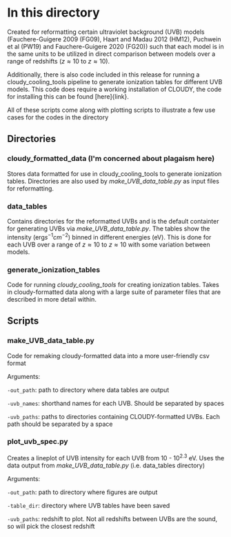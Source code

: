 # In this directory

Created for reformatting certain ultraviolet background (UVB) models (Fauchere-Guigere 
2009 (FG09), Haart and Madau 2012 (HM12), Puchwein et al (PW19) and 
Fauchere-Guigere 2020 (FG20)) such that each model is in the same units
to be utilized in direct comparison between models over a
range of redshifts ($z\approx 10$ to $z\approx 10$).

Additionally, there is also code included in this release for running a cloudy_cooling_tools
pipeline to generate ionization tables for different UVB models. This code does require
a working installation of CLOUDY, the code for installing this can be found [here]{link}.

All of these scripts come along with plotting scripts to illustrate a few use cases for
the codes in the directory


## Directories

### cloudy\_formatted\_data (I'm concerned about plagaism here)
Stores data formatted for use in cloudy_cooling_tools to generate ionization tables.
Directories are also used by *make\_UVB\_data\_table.py* as input files for reformatting.

### data\_tables
Contains directories for the reformatted UVBs and is the default containter 
for generating UVBs via *make\_UVB\_data\_table.py*. The tables show the intensity
(erg$s^{-1}cm^{-2}$) binned in different energies (eV). This is done for each UVB
over a range of $z\approx 10$ to $z\approx 10$ with some variation between models.

### generate\_ionization\_tables
Code for running *cloudy\_cooling\_tools* for creating ionization tables. Takes in
cloudy-formatted data along with a large suite of parameter files that are described
in more detail within.

## Scripts

### make\_UVB\_data\_table.py
Code for remaking cloudy-formatted data into a more user-friendly csv format

Arguments:

`-out_path`: path to directory where data tables are output

`-uvb_names`: shorthand names for each UVB. Should be separated by spaces

`-uvb_paths`: paths to directories containing CLOUDY-formatted UVBs. Each path should be separated by a space

### plot\_uvb\_spec.py
Creates a lineplot of UVB intensity for each UVB from $10$ - $10^{2.3}$ eV. Uses
the data output from *make\_UVB\_data\_table.py* (i.e. data_tables directory)

Arguments:

`-out_path`: path to directory where figures are output

`-table_dir`: directory where UVB tables have been saved

`-uvb_paths`: redshift to plot. Not all redshifts between UVBs are the sound, so will pick the closest redshift